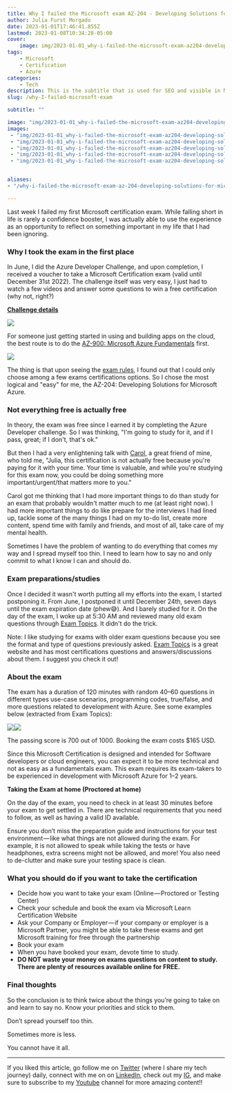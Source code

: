 ```yaml
---
title: Why I failed the Microsoft exam AZ-204 - Developing Solutions for Microsoft Azure
author: Julia Furst Morgado
date: 2023-01-01T17:46:41.855Z
lastmod: 2023-01-08T10:34:28-05:00
cover:
    image: img/2023-01-01_why-i-failed-the-microsoft-exam-az204-developing-solutions-for-microsoft-azure_0.png
tags: 
    - Microsoft
    - Certification
    - Azure
categories: 
    - Tech
description: This is the subtitle that is used for SEO and visible in Medium and Hashnode posts.
slug: /why-I-failed-microsoft-exam

subtitle: ""

image: "img/2023-01-01_why-i-failed-the-microsoft-exam-az204-developing-solutions-for-microsoft-azure_0.png" 
images:
 - "img/2023-01-01_why-i-failed-the-microsoft-exam-az204-developing-solutions-for-microsoft-azure_0.png"
 - "img/2023-01-01_why-i-failed-the-microsoft-exam-az204-developing-solutions-for-microsoft-azure_1.png"
 - "img/2023-01-01_why-i-failed-the-microsoft-exam-az204-developing-solutions-for-microsoft-azure_2.png"
 - "img/2023-01-01_why-i-failed-the-microsoft-exam-az204-developing-solutions-for-microsoft-azure_3.png"
 - "img/2023-01-01_why-i-failed-the-microsoft-exam-az204-developing-solutions-for-microsoft-azure_4.png"


aliases:
- "/why-i-failed-the-microsoft-exam-az-204-developing-solutions-for-microsoft-azure-893a2b36df89"

---
```

Last week I failed my first Microsoft certification exam. While falling short in life is rarely a confidence booster, I was actually able to use the experience as an opportunity to reflect on something important in my life that I had been ignoring.

### Why I took the exam in the first place

In June, I did the Azure Developer Challenge, and upon completion, I received a voucher to take a Microsoft Certification exam (valid until December 31st 2022). The challenge itself was very easy, I just had to watch a few videos and answer some questions to win a free certification (why not, right?)

[**Challenge details**](https://www.microsoft.com/en-us/cloudskillschallenge/build/officialrules/2022?wt.mc_id=cloudskillschallenge_build2022eml4_email_cnl)

![](/img/2023-01-01_why-i-failed-the-microsoft-exam-az204-developing-solutions-for-microsoft-azure_1.png#layoutTextWidth)

For someone just getting started in using and building apps on the cloud, the best route is to do the [AZ-900: Microsoft Azure Fundamentals](https://learn.microsoft.com/en-us/certifications/exams/az-900) first.

![](/img/2023-01-01_why-i-failed-the-microsoft-exam-az204-developing-solutions-for-microsoft-azure_2.png#layoutTextWidth)

The thing is that upon seeing the [exam rules](https://www.microsoft.com/en-us/cloudskillschallenge/build/officialrules/2022?wt.mc_id=cloudskillschallenge_build2022eml3_email_cnl), I found out that I could only choose among a few exams certifications options. So I chose the most logical and "easy" for me, the AZ-204: Developing Solutions for Microsoft Azure.

### Not everything free is actually free

In theory, the exam was free since I earned it by completing the Azure Developer challenge. So I was thinking, "I'm going to study for it, and if I pass, great; if I don't, that's ok."

But then I had a very enlightening talk with [Carol](https://twitter.com/carolina_elc_io), a great friend of mine, who told me, "Julia, this certification is not actually free because you're paying for it with your time. Your time is valuable, and while you're studying for this exam now, you could be doing something more important/urgent/that matters more to you."

Carol got me thinking that I had more important things to do than study for an exam that probably wouldn't matter much to me (at least right now). I had more important things to do like prepare for the interviews I had lined up, tackle some of the many things I had on my to-do list, create more content, spend time with family and friends, and most of all, take care of my mental health.

Sometimes I have the problem of wanting to do everything that comes my way and I spread myself too thin. I need to learn how to say no and only commit to what I know I can and should do.

### Exam preparations/studies

Once I decided it wasn't worth putting all my efforts into the exam, I started postponing it. From June, I postponed it until December 24th, seven days until the exam expiration date (phew😅). And I barely studied for it. On the day of the exam, I woke up at 5:30 AM and reviewed many old exam questions through [Exam Topics](https://www.examtopics.com/exams/microsoft/az-204/view/). It didn't do the trick.

Note: I like studying for exams with older exam questions because you see the format and type of questions previously asked. [Exam Topics](https://www.examtopics.com/exams/microsoft/az-204/view/) is a great website and has most certifications questions and answers/discussions about them. I suggest you check it out!

### About the exam

The exam has a duration of 120 minutes with random 40–60 questions in different types use-case scenarios, programming codes, true/false, and more questions related to development with Azure. See some examples below (extracted from Exam Topics):

![](/img/2023-01-01_why-i-failed-the-microsoft-exam-az204-developing-solutions-for-microsoft-azure_3.png#layoutTextWidth)![](img/2023-01-01_why-i-failed-the-microsoft-exam-az204-developing-solutions-for-microsoft-azure_4.png#layoutTextWidth)

The passing score is 700 out of 1000. Booking the exam costs $165 USD.

Since this Microsoft Certification is designed and intended for Software developers or cloud engineers, you can expect it to be more technical and not as easy as a fundamentals exam. This exam requires its exam-takers to be experienced in development with Microsoft Azure for 1–2 years.

**Taking the Exam at home (Proctored at home)**

On the day of the exam, you need to check in at least 30 minutes before your exam to get settled in. There are technical requirements that you need to follow, as well as having a valid ID available.

Ensure you don’t miss the preparation guide and instructions for your test environment — like what things are not allowed during the exam. For example, it is not allowed to speak while taking the tests or have headphones, extra screens might not be allowed, and more! You also need to de-clutter and make sure your testing space is clean.

### What you should do if you want to take the certification

- Decide how you want to take your exam (Online — Proctored or Testing Center)
- Check your schedule and book the exam via Microsoft Learn Certification Website
- Ask your Company or Employer — if your company or employer is a Microsoft Partner, you might be able to take these exams and get Microsoft training for free through the partnership
- Book your exam
- When you have booked your exam, devote time to study.
- **DO NOT waste your money on exams questions on content to study. There are plenty of resources available online for FREE.**

### Final thoughts

So the conclusion is to think twice about the things you’re going to take on and learn to say no. Know your priorities and stick to them.

Don’t spread yourself too thin.

Sometimes more is less.

You cannot have it all.


***
If you liked this article, go follow me on [Twitter](https://twitter.com/juliafmorgado) (where I share my tech journey) daily, connect with me on on [LinkedIn](https://www.linkedin.com/in/juliafmorgado/), check out my [IG](https://www.instagram.com/juliafmorgado/), and make sure to subscribe to my [Youtube](https://www.youtube.com/c/JuliaFMorgado) channel for more amazing content!!


